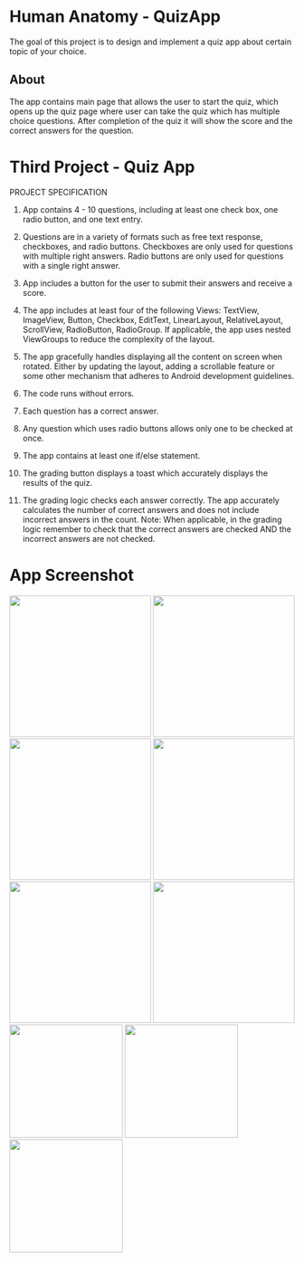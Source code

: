 # Human Anatomy - QuizApp
The goal of this project is to design and implement a quiz app about certain topic of your choice.

## About
The app contains main page that allows the user to start the quiz, which opens up the quiz page where user can take the quiz 
which has multiple choice questions. After completion of the quiz it will show the score and the correct answers
for the question.

# Third Project - Quiz App

PROJECT SPECIFICATION

1. App contains 4 - 10 questions, including at least one check box, one radio button, and one text entry. 

2. Questions are in a variety of formats such as free text response, checkboxes, and radio buttons.
   Checkboxes are only used for questions with multiple right answers. Radio buttons are only used for questions with a single right        answer. 

3. App includes a button for the user to submit their answers and receive a score. 

4. The app includes at least four of the following Views: TextView, ImageView, Button, Checkbox, EditText, LinearLayout, RelativeLayout,    ScrollView, RadioButton, RadioGroup.
   If applicable, the app uses nested ViewGroups to reduce the complexity of the layout.     

5. The app gracefully handles displaying all the content on screen when rotated. Either by updating the layout, adding a scrollable        feature or some other mechanism that adheres to Android development guidelines. 

6. The code runs without errors. 

7. Each question has a correct answer.

8. Any question which uses radio buttons allows only one to be checked at once. 

9. The app contains at least one if/else statement.

10. The grading button displays a toast which accurately displays the results of the quiz.

11. The grading logic checks each answer correctly. The app accurately calculates the number of correct answers and does not include         incorrect answers in the count. 
    Note: When applicable, in the grading logic remember to check that the correct answers are checked AND the incorrect answers are not     checked.





# App Screenshot
<img src="https://user-images.githubusercontent.com/38148871/44426602-148b1180-a55d-11e8-9635-b42386ce2e55.png" width="250">  <img src="https://user-images.githubusercontent.com/38148871/44427158-b65f2e00-a55e-11e8-9919-1c78a67b0e62.png" width="250"> 
<img src="https://user-images.githubusercontent.com/38148871/44427184-cd9e1b80-a55e-11e8-8068-d46ab10f9349.png" width="250">
<img src="https://user-images.githubusercontent.com/38148871/44427202-dc84ce00-a55e-11e8-8467-10e7f27c6e94.png" width="250">
<img src="https://user-images.githubusercontent.com/38148871/44427215-ead2ea00-a55e-11e8-8551-742742c2e9a1.png" width="250">
<img src="https://user-images.githubusercontent.com/38148871/44427236-fc1bf680-a55e-11e8-94c0-64b814a6c51c.png" width="250">
<img src="https://user-images.githubusercontent.com/38148871/44427257-0b02a900-a55f-11e8-9f62-2fd78c12bb0a.png" height="200">
<img src="https://user-images.githubusercontent.com/38148871/44427277-17870180-a55f-11e8-86a5-9a60d77b3375.png" height="200">
<img src="https://user-images.githubusercontent.com/38148871/44427299-2a013b00-a55f-11e8-95b5-4e7ea7cef5df.png" height="200">







